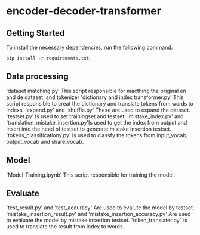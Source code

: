 # encoder-decoder-transformer

## Getting Started

To install the necessary dependencies, run the following command:

    pip install -r requirements.txt

## Data processing
'dataset matching.py' This script responsible for macthing the original en and de dataset, and tokenizer
'dictionary and index transformer.py' This script responsible to creat the dictionary and translate tokens from words to indexs.
'expand.py' and 'shuffle.py' These are used to expand the dataset.
'testset.py' Is used to set trainingset and testset.
'mistake_index.py' and 'translation_mistake_insertion.py'Is used to get the index from output and insert into the head of testset to generate mistake insertion testset.
'tokens_classificationy.py' is used to classfy the tokens from input_vocab, output_vocab and share_vocab.

## Model
'Model-Training.ipynb' This script responsible for training the model.

## Evaluate
'test_result.py' and 'test_accuracy' Are used to evalute the model by testset.
'mistake_insertion_result.py' and 'mistake_insertion_accuracy.py' Are used to evaluate the model by mistake insertion testset.
'token_translater.py" is used to translate the result from index to words.

